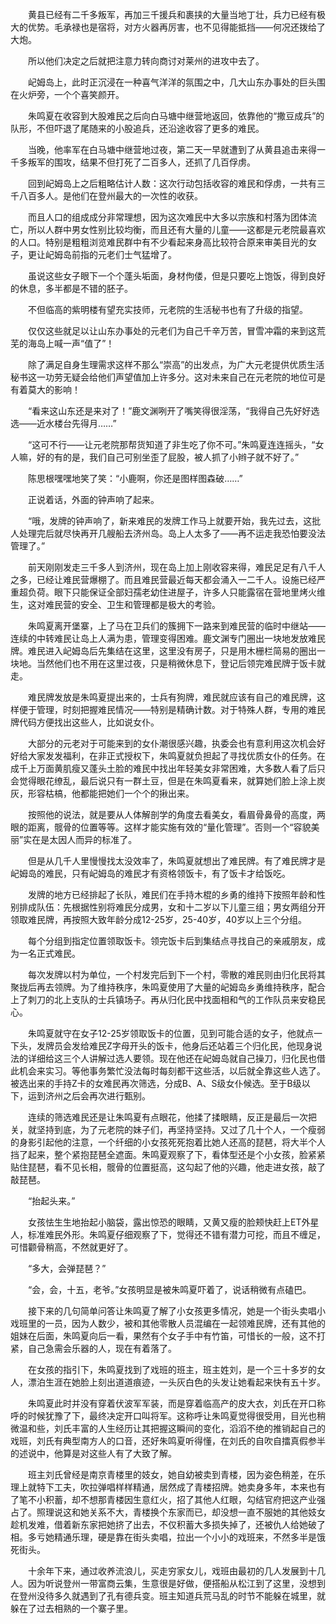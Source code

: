 　　黄县已经有二千多叛军，再加三千援兵和裹挟的大量当地丁壮，兵力已经有极大的优势。毛承禄也是宿将，对方火器再厉害，也不见得能抵挡——何况还拨给了大炮。

　　所以他们决定之后就把注意力转向商讨对莱州的进攻中去了。

　　屺姆岛上，此时正沉浸在一种喜气洋洋的氛围之中，几大山东办事处的巨头围在火炉旁，一个个喜笑颜开。

　　朱鸣夏在收容到大股难民之后向白马塘中继营地返回，依靠他的“撒豆成兵”的队形，不但吓退了尾随来的小股追兵，还沿途收容了更多的难民。

　　当晚，他率军在白马塘中继营地过夜，第二天一早就遭到了从黄县追击来得一千多叛军的围攻，结果不但打死了二百多人，还抓了几百俘虏。

　　回到屺姆岛上之后粗略估计人数：这次行动包括收容的难民和俘虏，一共有三千八百多人。是他们在登州最大的一次性的收获。

　　而且人口的组成成分非常理想，因为这次难民中大多以宗族和村落为团体流亡，所以人群中男女性别比较均衡，而且还有大量的儿童——这都是元老院最喜欢的人口。特别是粗粗浏览难民群中有不少看起来身高比较符合原来审美目光的女子，更让屺姆岛前指的元老们士气猛增了。

　　虽说这些女子眼下一个个蓬头垢面，身材佝偻，但是只要吃上饱饭，得到良好的休息，多半都是不错的胚子。

　　不但临高的紫明楼有望充实技师，元老院的生活秘书也有了升级的指望。

　　仅仅这些就足以让山东办事处的元老们为自己千辛万苦，冒雪冲霜的来到这荒芜的海岛上喊一声“值了”！

　　除了满足自身生理需求这样不那么“崇高”的出发点，为广大元老提供优质生活秘书这一功劳无疑会给他们声望值加上许多分。这对未来自己在元老院的地位可是有着莫大的影响！

　　“看来这山东还是来对了！”鹿文渊咧开了嘴笑得很淫荡，“我得自己先好好选选——近水楼台先得月……”

　　“这可不行——让元老院那帮货知道了非生吃了你不可。”朱鸣夏连连摇头，“女人嘛，好的有的是，我们自己可别坐歪了屁股，被人抓了小辫子就不好了。”

　　陈思根嘿嘿地笑了笑：“小鹿啊，你还是图样图森破……”

　　正说着话，外面的钟声响了起来。

　　“哦，发牌的钟声响了，新来难民的发牌工作马上就要开始，我先过去，这批人处理完后就尽快再开几艘船去济州岛。岛上人太多了——再不运走我恐怕要没法管理了。”

　　前天刚刚发走三千多人到济州，现在岛上加上刚收容来得，难民足足有八千人之多，已经让难民营爆棚了。而且难民营最近每天都会涌入一二千人。设施已经严重超负荷。眼下只能保证全部妇孺老幼住进屋子，许多人只能露宿在营地里烤火维生，这对难民营的安全、卫生和管理都是极大的考验。

　　朱鸣夏离开堡寨，上了马在卫兵们的簇拥下一路来到难民营的临时中继站——连续的中转难民让岛上人满为患，管理变得困难。鹿文渊专门圈出一块地发放难民牌。难民进入屺姆岛后先集结在这里，这里没有房子，只是用木栅栏简易的圈出一块地。当然他们也不用在这里过夜，只是稍微休息下，登记后领完难民牌于饭卡就走。

　　难民牌发放是朱鸣夏提出来的，士兵有狗牌，难民就应该有自己的难民牌，这样便于管理，时刻把握难民情况——特别是精确计数。对于特殊人群，专用的难民牌代码方便找出这些人，比如说女仆。

　　大部分的元老对于可能来到的女仆潮很感兴趣，执委会也有意利用这次机会好好给大家发发福利，在非正式授权下，朱鸣夏就负担起了寻找优质女仆的任务。在成千上万面黄肌瘦又蓬头土脸的难民中找出年轻美女非常困难，大多数人看了后只会觉得眼花缭乱，最后说只有一群土豆，但是在朱鸣夏看来，就算她们脸上涂上炭灰，形容枯槁，他都能把她们一个个的揪出来。

　　按照他的说法，就是要从人体解剖学的角度去看美女，看眉骨鼻骨的高度，两眼的距离，髋骨的位置等等。这样才能实施有效的“量化管理”。否则一个“容貌美丽”实在是太因人而异的标准了。

　　但是从几千人里慢慢找太没效率了，朱鸣夏就想出了难民牌。有了难民牌才是屺姆岛的难民，只有屺姆岛的难民才有资格领饭卡，有了饭卡才给饭吃。

　　发牌的地方已经排起了长队，难民们在手持木棍的乡勇的维持下按照年龄和性别排成队伍：先根据性别将难民分成男，女和十二岁以下儿童三组；男女两组分开领取难民牌，再按照大致年龄分成12-25岁，25-40岁，40岁以上三个分组。

　　每个分组到指定位置领取饭卡。领完饭卡后到集结点寻找自己的亲戚朋友，成为一名正式难民。

　　每次发牌以村为单位，一个村发完后到下一个村，零散的难民则由归化民将其聚拢后再去领牌。为了维持秩序，朱鸣夏使用了大量的屺姆岛乡勇维持秩序，配合上了刺刀的北上支队的士兵镇场子。再从归化民中找面相和气的工作队员来安稳民心。

　　朱鸣夏就守在女子12-25岁领取饭卡的位置，见到可能合适的女子，他就点一下头，发牌员会发给难民Z字母开头的饭卡，他身后还站着三个归化民，他现身说法的详细给这三个人讲解过选人要领。现在他还在屺姆岛就自己操刀，归化民也借此机会来实习。等他事务繁忙没法每时每刻都干这些活，以后就全靠这些人选了。被选出来的手持Z卡的女难民再次筛选，分成B、A、S级女仆候选。至于B级以下，运到济州之后会再次进行甄别。

　　连续的筛选难民还是让朱鸣夏有点眼花，他揉了揉眼睛，反正是最后一次把关，就坚持到底，为了元老院的妹子们，再坚持坚持。又过了几十个人，一个瘦弱的身影引起他的注意，一个纤细的小女孩死死抱着比她人还高的琵琶，将大半个人挡了起来，整个紧抱琵琶全遮面。朱鸣夏观察了下，看体型还是个小女孩，脸紧紧贴住琵琶，看不见长相，髋骨的位置挺高，这勾起了他的兴趣，他走进女孩，敲了敲琵琶。

　　“抬起头来。”

　　女孩怯生生地抬起小脑袋，露出惊恐的眼睛，又黄又瘦的脸颊快赶上ET外星人，标准难民外形。朱鸣夏仔细观察了下，觉得还不错有潜力可挖，而且不缠足，可惜颧骨稍高，不然就更好了。

　　“多大，会弹琵琶？”

　　“会，会，十五，老爷。”女孩明显是被朱鸣夏吓着了，说话稍微有点磕巴。

　　接下来的几句简单问答让朱鸣夏了解了小女孩更多情况，她是一个街头卖唱小戏班里的一员，因为人数少，被和其他零散人员混编在一起领难民牌，还有其他的姐妹在后面，朱鸣夏向后一看，果然有个女子手中有竹笛，可惜长的一般，这不打紧，自己急需会乐器的人，现在有着落了。

　　在女孩的指引下，朱鸣夏找到了戏班的班主，班主姓刘，是一个三十多岁的女人，漂泊生涯在她脸上刻出道道痕迹，一头灰白色的头发让她看起来快有五十岁。

　　朱鸣夏此时并没有穿着伏波军军装，而是穿着临高产的皮大衣，刘氏在开口称呼的时候犹豫了下，最终决定开口叫将军。这称呼让朱鸣夏觉得很受用，目光也稍微温和些，刘氏丰富的人生经历让其把握这瞬间的变化，滔滔不绝的推销起自己的戏班，刘氏有典型南方人的口音，还好朱鸣夏听得懂，在刘氏的自吹自擂真假参半的述说中，他算是对这些人有了大致了解。

　　班主刘氏曾经是南京青楼里的妓女，她自幼被卖到青楼，因为姿色稍差，在乐理上就特下工夫，吹拉弹唱样样精通，居然成了青楼招牌。她卖身多年，本来也有了笔不小积蓄，却不想那青楼因生意红火，招了其他人红眼，勾结官府把这产业强占了。照理说这和她关系不大，青楼换个东家而已，却没想一直不服她的其他妓女趁机发难，借着新东家把她挤了出去，不仅积蓄大多损失掉了，还被仇人给她破了相。多亏她精通乐理，硬是靠在街头卖唱，拉出一个小小的戏班来，不然多半是饿死街头。

　　十余年下来，通过收养流浪儿，买走穷家女儿，戏班由最初的几人发展到十几人。因为听说登州一带富商云集，生意很是好做，便搭船从松江到了这里，没想到在登州没待多久就遇到了孔有德兵变。班主知道兵荒马乱的时节不能躲在城里，就躲在了过去相熟的一个寨子里。
